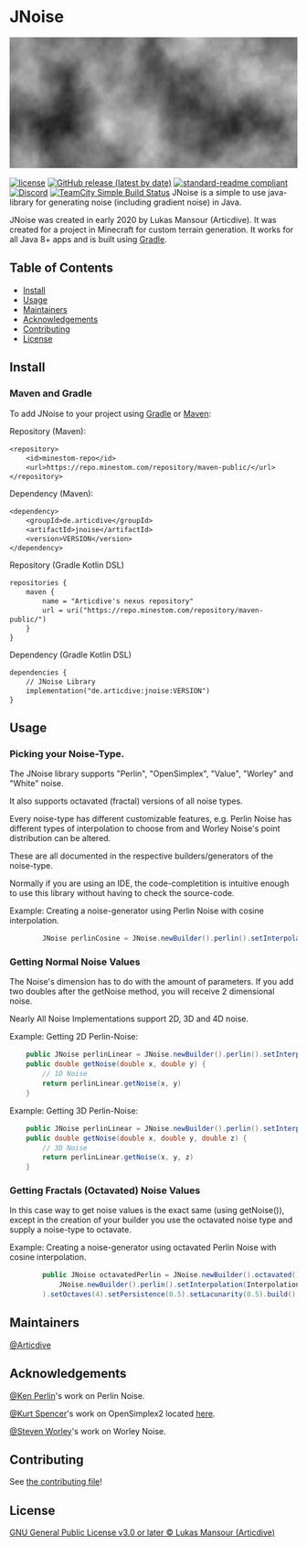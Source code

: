 # JNoise
![banner](banner.png)

[![license](https://img.shields.io/github/license/articdive/JNoise.svg?style=for-the-badge)](../LICENSE)
[![GitHub release (latest by date)](https://img.shields.io/github/v/release/Articdive/JNoise?style=for-the-badge)](https://github.com/Articdive/JNoise/releases)
[![standard-readme compliant](https://img.shields.io/badge/readme%20style-standard-brightgreen.svg?style=for-the-badge)](https://github.com/RichardLitt/standard-readme)
[![Discord](https://img.shields.io/discord/525595722859675648?label=discord&style=for-the-badge)](https://discord.gg/JCx2eV4aWC)
[![TeamCity Simple Build Status](https://img.shields.io/teamcity/build/s/JNoise_PublishJAR?server=https%3A%2F%2Fci.minestom.com&style=for-the-badge)](https://ci.minestom.com/viewType.html?buildTypeId=JNoise_PublishJAR)
JNoise is a simple to use java-library for generating noise (including gradient noise) in Java.

JNoise was created in early 2020 by Lukas Mansour (Articdive). It was created for a project in Minecraft for custom terrain generation.
It works for all Java 8+ apps and is built using [Gradle](https://gradle.org/).

## Table of Contents
- [Install](#install)
- [Usage](#usage)
- [Maintainers](#maintainers)
- [Acknowledgements](#acknowledgements)
- [Contributing](#contributing)
- [License](#license)

## Install
### Maven and Gradle
To add JNoise to your project using [Gradle](https://gradle.org/) or [Maven](http://maven.apache.org/):

Repository (Maven):
```
<repository>
    <id>minestom-repo</id>
    <url>https://repo.minestom.com/repository/maven-public/</url>
</repository>
```
Dependency (Maven):
```
<dependency>
    <groupId>de.articdive</groupId>
    <artifactId>jnoise</artifactId>
    <version>VERSION</version>
</dependency>
```

Repository (Gradle Kotlin DSL)
```
repositories {
    maven {
        name = "Articdive's nexus repository"
        url = uri("https://repo.minestom.com/repository/maven-public/")
    }
}
```
Dependency (Gradle Kotlin DSL)
```
dependencies {
    // JNoise Library
    implementation("de.articdive:jnoise:VERSION")
}
```
## Usage

### Picking your Noise-Type.
The JNoise library supports "Perlin", "OpenSimplex", "Value", "Worley" and "White" noise.

It also supports octavated (fractal) versions of all noise types.

Every noise-type has different customizable features, e.g. Perlin Noise has different types of interpolation to choose from and Worley Noise's point distribution can be altered.

These are all documented in the respective builders/generators of the noise-type.

Normally if you are using an IDE, the code-completition is intuitive enough to use this library without having to check the source-code.

Example: Creating a noise-generator using Perlin Noise with cosine interpolation.
```java
        JNoise perlinCosine = JNoise.newBuilder().perlin().setInterpolation(InterpolationType.COSINE).setSeed(1729).build();
```

### Getting Normal Noise Values
The Noise's dimension has to do with the amount of parameters. If you add two doubles after the getNoise method, you will receive 2 dimensional noise.

Nearly All Noise Implementations support 2D, 3D and 4D noise.

Example: Getting 2D Perlin-Noise:
```java
    public JNoise perlinLinear = JNoise.newBuilder().perlin().setInterpolation(InterpolationType.LINEAR).setSeed(1629).build();
    public double getNoise(double x, double y) {
        // 1D Noise
        return perlinLinear.getNoise(x, y)
    }
```
Example: Getting 3D Perlin-Noise:
```java
    public JNoise perlinLinear = JNoise.newBuilder().perlin().setInterpolation(InterpolationType.LINEAR).setSeed(1629).build();
    public double getNoise(double x, double y, double z) {
        // 3D Noise
        return perlinLinear.getNoise(x, y, z)
    }
```

### Getting Fractals (Octavated) Noise Values
In this case way to get noise values is the exact same (using getNoise()), except in the creation of your builder you use the octavated noise type
and supply a noise-type to octavate.

Example: Creating a noise-generator using octavated Perlin Noise with cosine interpolation.
```java
        public JNoise octavatedPerlin = JNoise.newBuilder().octavated().setNoise(
            JNoise.newBuilder().perlin().setInterpolation(InterpolationType.COSINE).setSeed(1629).build()
        ).setOctaves(4).setPersistence(0.5).setLacunarity(0.5).build();
```

## Maintainers
[@Articdive](https://www.github.com/Articdive/)

## Acknowledgements
[@Ken Perlin](https://mrl.nyu.edu/~perlin/)'s work on Perlin Noise.

[@Kurt Spencer](https://www.github.com/KDotJpg)'s work on OpenSimplex2 located [here](https://github.com/KdotJPG/OpenSimplex2).

[@Steven Worley](http://weber.itn.liu.se/~stegu/TNM084-2017/worley-originalpaper.pdf)'s work on Worley Noise.

## Contributing
See [the contributing file](CONTRIBUTING.md)!

## License
[GNU General Public License v3.0 or later © Lukas Mansour (Articdive) ](../LICENSE)